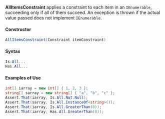 **AllItemsConstraint** applies a constraint to each item in an `IEnumerable`, succeeding only if all of them succeed. An exception is thrown if the actual value passed does not implement `IEnumerable`.

#### Constructor

```csharp
AllItemsConstraint(Constraint itemConstraint)
```

#### Syntax

```csharp
Is.All...
Has.All...
```

#### Examples of Use

```csharp
int[] iarray = new int[] { 1, 2, 3 };
string[] sarray = new string[] { "a", "b", "c" };
Assert.That(iarray, Is.All.Not.Null);
Assert.That(sarray, Is.All.InstanceOf<string>());
Assert.That(iarray, Is.All.GreaterThan(0));
Assert.That(iarray, Has.All.GreaterThan(0));
```

